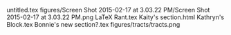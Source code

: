 untitled.tex
figures/Screen Shot 2015-02-17 at 3.03.22 PM/Screen Shot 2015-02-17 at 3.03.22 PM.png
LaTeX Rant.tex
Kaity's section.html
Kathryn's Block.tex
Bonnie's new section?.tex
figures/tracts/tracts.png